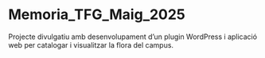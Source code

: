 # Memoria_TFG_Maig_2025
Projecte divulgatiu amb desenvolupament d’un plugin WordPress i aplicació web per catalogar i visualitzar la flora del campus.
